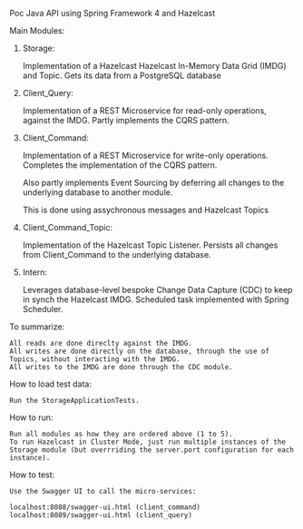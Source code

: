 Poc Java API using Spring Framework 4 and Hazelcast


Main Modules:

1. Storage:

    Implementation of a Hazelcast Hazelcast In-Memory Data Grid (IMDG) and Topic. Gets its data from a PostgreSQL database

2. Client_Query:
    
    Implementation of a REST Microservice for read-only operations, against the IMDG. Partly implements the CQRS pattern.

3. Client_Command:

    Implementation of a REST Microservice for write-only operations. Completes the implementation of the CQRS pattern. 
    
    Also partly implements Event Sourcing by deferring all changes to the underlying database to another module. 
    
    This is done using assychronous messages and Hazelcast Topics

4. Client_Command_Topic:
    
    Implementation of the Hazelcast Topic Listener. Persists all changes from Client_Command to the underlying database.

5. Intern:

    Leverages database-level bespoke Change Data Capture (CDC) to keep in synch the Hazelcast IMDG.
    Scheduled task implemented with Spring Scheduler.
  
To summarize: 

    All reads are done direclty against the IMDG. 
    All writes are done directly on the database, through the use of Topics, without interacting with the IMDG.
    All writes to the IMDG are done through the CDC module.

How to load test data:

    Run the StorageApplicationTests.

How to run:

    Run all modules as how they are ordered above (1 to 5). 
    To run Hazelcast in Cluster Mode, just run multiple instances of the Storage module (but overrriding the server.port configuration for each instance).

How to test:
    
    Use the Swagger UI to call the micro-services:
     
    localhost:8088/swagger-ui.html (client_command)
    localhost:8089/swagger-ui.html (client_query)